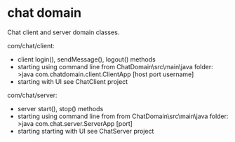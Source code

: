 # chat domain
Chat client and server domain classes.

com/chat/client:
  - client login(), sendMessage(), logout() methods
  - starting using command line from ChatDomain\src\main\java folder: >java com.chatdomain.client.ClientApp [host port username]
  - starting with UI see ChatClient project
  
com/chat/server:
  - server start(), stop() methods
  - starting using command line from from ChatDomain\src\main\java folder: >java com.chat.server.ServerApp [port]
  - starting starting with UI see ChatServer project
